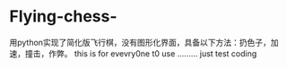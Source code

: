 # Flying-chess-
用python实现了简化版飞行棋，没有图形化界面，具备以下方法：扔色子，加速，撞击，作弊。
this is for evevry0ne t0 use .........
just test coding
